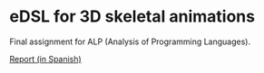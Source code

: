 # eDSL for 3D skeletal animations

Final assignment for ALP (Analysis of Programming Languages).

[Report (in Spanish)](https://github.com/Rattlehead15/alpFinal/blob/master/ALP_FINAL.pdf)
